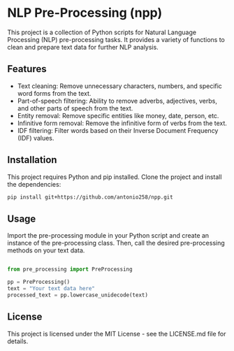 # NLP Pre-Processing (npp)

This project is a collection of Python scripts for Natural Language Processing (NLP) pre-processing tasks. It provides a variety of functions to clean and prepare text data for further NLP analysis.

## Features

- Text cleaning: Remove unnecessary characters, numbers, and specific word forms from the text.
- Part-of-speech filtering: Ability to remove adverbs, adjectives, verbs, and other parts of speech from the text.
- Entity removal: Remove specific entities like money, date, person, etc.
- Infinitive form removal: Remove the infinitive form of verbs from the text.
- IDF filtering: Filter words based on their Inverse Document Frequency (IDF) values.

## Installation

This project requires Python and pip installed. Clone the project and install the dependencies:

```bash
pip install git+https://github.com/antonio258/npp.git
```

## Usage
Import the pre-processing module in your Python script and create an instance of the pre-processing class. Then, call the desired pre-processing methods on your text data.

```python

from pre_processing import PreProcessing

pp = PreProcessing()
text = "Your text data here"
processed_text = pp.lowercase_unidecode(text)
```

## License
This project is licensed under the MIT License - see the LICENSE.md file for details.